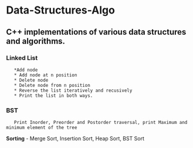 # Data-Structures-Algo
## C++ implementations of various data structures and algorithms.

### Linked List
       *Add node
       * Add node at n position
       * Delete node
       * Delete node from n position
       * Reverse the list iteratively and recusively
       * Print the list in both ways.
 
 ### BST 
       Print Inorder, Preorder and Postorder traversal, print Maximum and minimum element of the tree
 **Sorting** - Merge Sort, Insertion Sort, Heap Sort, BST Sort
